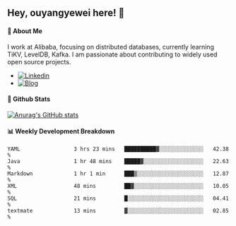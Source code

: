 ## Hey, ouyangyewei here! :wave:

#### :rocket: About Me
I work at Alibaba, focusing on distributed databases, currently learning TiKV, LevelDB, Kafka. I am passionate about contributing to widely used open source projects.

- [![Linkedin](https://img.shields.io/badge/LinkedIn-ouyangyewei-blue)](https://www.linkedin.com/in/ouyangyewei/)
- [![Blog](https://img.shields.io/badge/Blog-yeweiouyang-orange)](https://blog.csdn.net/yeweiouyang)

#### :star2: Github Stats
[![Anurag's GitHub stats](https://github-readme-stats.vercel.app/api?username=ouyangyewei&show_icons=true&cache_seconds=3600&theme=tokyonight)](https://github.com/anuraghazra/github-readme-stats)

#### :bar_chart: Weekly Development Breakdown
<!--START_SECTION:waka-->

```text
YAML                 3 hrs 23 mins   ██████████▓░░░░░░░░░░░░░░   42.38 %
Java                 1 hr 48 mins    █████▓░░░░░░░░░░░░░░░░░░░   22.63 %
Markdown             1 hr 1 min      ███▒░░░░░░░░░░░░░░░░░░░░░   12.87 %
XML                  48 mins         ██▓░░░░░░░░░░░░░░░░░░░░░░   10.05 %
SQL                  21 mins         █░░░░░░░░░░░░░░░░░░░░░░░░   04.41 %
textmate             13 mins         ▓░░░░░░░░░░░░░░░░░░░░░░░░   02.85 %
```

<!--END_SECTION:waka-->
